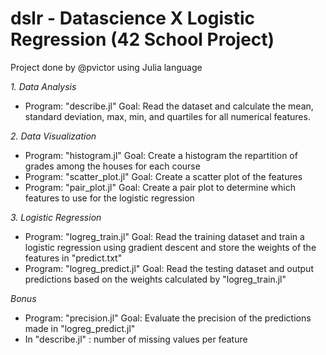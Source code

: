 # dslr - Datascience X Logistic Regression (42 School Project)

Project done by @pvictor using Julia language

*1. Data Analysis*
- Program: "describe.jl"
    Goal: Read the dataset and calculate the mean, standard deviation, max, min, and quartiles for all numerical features.

*2. Data Visualization*
- Program: "histogram.jl"
    Goal: Create a histogram the repartition of grades among the houses for each course
- Program: "scatter_plot.jl"
    Goal: Create a scatter plot of the features
- Program: "pair_plot.jl"
    Goal: Create a pair plot to determine which features to use for the logistic regression

*3. Logistic Regression*
- Program: "logreg_train.jl"
    Goal: Read the training dataset and train a logistic regression using gradient descent and store the weights of the features in "predict.txt"
- Program: "logreg_predict.jl"
    Goal: Read the testing dataset and output predictions based on the weights calculated by "logreg_train.jl"

*Bonus*
- Program: "precision.jl"
    Goal: Evaluate the precision of the predictions made in "logreg_predict.jl"
- In "describe.jl" : number of missing values per feature